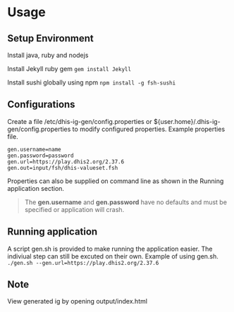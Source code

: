 # Usage

## Setup Environment 

Install java, ruby and nodejs

Install Jekyll ruby gem
`gem install Jekyll`

Install sushi globally using npm
`npm install -g fsh-sushi`

## Configurations
Create a file /etc/dhis-ig-gen/config.properties or ${user.home}/.dhis-ig-gen/config.properties to modify configured properties.
Example properties file.

    gen.username=name
    gen.password=password
    gen.url=https://play.dhis2.org/2.37.6
    gen.out=input/fsh/dhis-valueset.fsh

Properties can also be supplied on command line as shown in the Running application section.

> The **gen.username** and **gen.password** have no defaults and must be specified or application will crash.

## Running application
A script gen.sh is provided to make running the application easier.
The indiviual step can still be excuted on their own.
Example of using gen.sh.
`./gen.sh --gen.url=https://play.dhis2.org/2.37.6`

## Note
View generated ig by opening output/index.html

